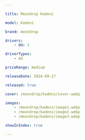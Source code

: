 ```yaml
---

title: Moondrop Kadenz

model: Kadenz

brand: moondrop

drivers:
    - dd: 1

driverTypes: 
    - dd

priceRange: medium

releaseDate: 2024-09-27

released: true

cover: /moondrop/kadenz/cover.webp

images:
    - /moondrop/kadenz/image1.webp
    - /moondrop/kadenz/image2.webp
    - /moondrop/kadenz/image3.webp

showInIndex: true

---
```

